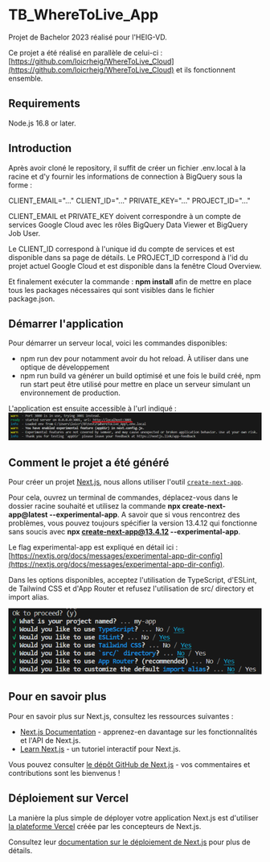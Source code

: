 # TB_WhereToLive_App
Projet de Bachelor 2023 réalisé pour l'HEIG-VD.

Ce projet a été réalisé en parallèle de celui-ci : [https://github.com/loicrheig/WhereToLive_Cloud](https://github.com/loicrheig/WhereToLive_Cloud) et ils fonctionnent ensemble.

## Requirements
Node.js 16.8 or later.

## Introduction
Après avoir cloné le repository, il suffit de créer un fichier .env.local à la racine et d'y fournir les informations de connection à BigQuery sous la forme :

CLIENT_EMAIL="..."
CLIENT_ID="..."
PRIVATE_KEY="..."
PROJECT_ID="..."

CLIENT_EMAIL et PRIVATE_KEY doivent correspondre à un compte de services Google Cloud avec les rôles BigQuery Data Viewer et BigQuery Job User.

Le CLIENT_ID correspond à l'unique id du compte de services et est disponible dans sa page de détails. Le PROJECT_ID correspond à l'id du projet actuel Google Cloud et est disponible dans la fenêtre Cloud Overview.

Et finalement exécuter la commande : **npm install** afin de mettre en place tous les packages nécessaires qui sont visibles dans le fichier package.json.

## Démarrer l'application
Pour démarrer un serveur local, voici les commandes disponibles:
- npm run dev pour notamment avoir du hot reload. À utiliser dans une optique de développement
- npm run build va générer un build optimisé et une fois le build créé, npm run start peut être utilisé pour mettre en place un serveur simulant un environnement de production.

L'application est ensuite accessible à l'url indiqué : 
![Server](ressources_readme/Dev_Server.png)

## Comment le projet a été généré
Pour créer un projet [Next.js](https://nextjs.org/), nous allons utiliser l'outil [`create-next-app`](https://github.com/vercel/next.js/tree/canary/packages/create-next-app).

Pour cela, ouvrez un terminal de commandes, déplacez-vous dans le dossier racine souhaité et utilisez la commande **npx create-next-app@latest  --experimental-app**. A savoir que si vous rencontrez des problèmes, vous pouvez toujours spécifier la version 13.4.12 qui fonctionne sans soucis avec **npx create-next-app@13.4.12  --experimental-app**.

Le flag experimental-app est expliqué en détail ici : [https://nextjs.org/docs/messages/experimental-app-dir-config](https://nextjs.org/docs/messages/experimental-app-dir-config).

Dans les options disponibles, acceptez l'utilisation de TypeScript, d'ESLint, de Tailwind CSS et d'App Router et refusez l'utilisation de src/ directory et import alias.

![Options](ressources_readme/Next_Options.png)

## Pour en savoir plus

Pour en savoir plus sur Next.js, consultez les ressources suivantes :

- [Next.js Documentation](https://nextjs.org/docs) - apprenez-en davantage sur les fonctionnalités et l'API de Next.js.
- [Learn Next.js](https://nextjs.org/learn) - un tutoriel interactif pour Next.js.

Vous pouvez consulter [le dépôt GitHub de Next.js](https://github.com/vercel/next.js/) - vos commentaires et contributions sont les bienvenus !

## Déploiement sur Vercel

La manière la plus simple de déployer votre application Next.js est d'utiliser [la plateforme Vercel](https://vercel.com/new?utm_medium=default-template&filter=next.js&utm_source=create-next-app&utm_campaign=create-next-app-readme) créée par les concepteurs de Next.js.

Consultez leur [documentation sur le déploiement de Next.js](https://nextjs.org/docs/deployment) pour plus de détails.
